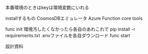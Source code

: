 本番環境のときはkeyは環境変数にいれる

installするもの
CosmosDBエミュレータ
Azure Function core tools

func init
環境汚したくなかったら各自のあれこれで
pip install -r requirements.txt
.envファイルを各自ダウンロード
func start

設計資料
